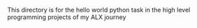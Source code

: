 This directory is for the hello world python task in the high level programming projects of my ALX journey
